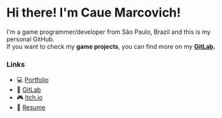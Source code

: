 # Hi there! I'm Caue Marcovich!

I'm a game programmer/developer from São Paulo, Brazil and this is my personal GitHub.  
If you want to check my **game projects**, you can find more on my **[GitLab](https://gitlab.com/happytallon).**

### Links
- 💻 [Portfolio](https://cauemarcovich.github.io)
- 🎲 [GitLab](https://gitlab.com/happytallon)
- 🎮 [Itch.io](https://tallon300.itch.io/)
- 📄 [Resume](https://happytallon.github.io/assets/Resume.pdf)

